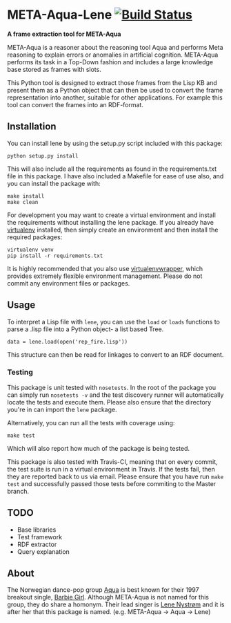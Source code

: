 # META-Aqua-Lene [![Build Status][travis_img]][travis_url] #
**A frame extraction tool for META-Aqua**

META-Aqua is a reasoner about the reasoning tool Aqua and performs Meta
reasoning to explain errors or anomalies in artificial cognition. META-Aqua
performs its task in a Top-Down fashion and includes a large knowledge
base stored as frames with slots.

This Python tool is designed to extract those frames from the Lisp KB and
present them as a Python object that can then be used to convert the frame
representation into another, suitable for other applications. For example
this tool can convert the frames into an RDF-format.

## Installation ##

You can install lene by using the setup.py script included with this
package:

    python setup.py install

This will also include all the requirements as found in the
requirements.txt file in this package. I have also included a Makefile for
ease of use also, and you can install the package with:

    make install
    make clean

For development you may want to create a virtual environment and install
the requirements without installing the lene package. If you already have
[virtualenv][virtualenv] installed, then simply create an environment and
then install the required packages:

    virtualenv venv
    pip install -r requirements.txt

It is highly recommended that you also use [virtualenvwrapper][virtualenvwrapper],
which provides extremely flexible environment management. Please do not
commit any environment files or packages.

## Usage ##

To interpret a Lisp file with `lene`, you can use the `load` or `loads`
functions to parse a .lisp file into a Python object- a list based Tree.

    data = lene.load(open('rep_fire.lisp'))

This structure can then be read for linkages to convert to an RDF document.

### Testing ###
This package is unit tested with `nosetests`. In the root of the package
you can simply run `nosetests -v` and the test discovery runner will
automatically locate the tests and execute them. Please also ensure that
the directory you're in can import the `lene` package.

Alternatively, you can run all the tests with coverage using:

    make test

Which will also report how much of the package is being tested.

This package is also tested with Travis-CI, meaning that on every commit,
the test suite is run in a virtual environment in Travis. If the tests
fail, then they are reported back to us via email. Please ensure that you
have run `make test` and successfully passed those tests before commiting
to the Master branch.

## TODO ##

* Base libraries
* Test framework
* RDF extractor
* Query explanation

## About ##
The Norwegian dance-pop group [Aqua][aqua_official] is best
known for their 1997 breakout single, [Barbie Girl][barbie_girl]. Although
META-Aqua is not named for this group, they do share a homonym. Their lead
singer is [Lene Nystrøm][nystrøm] and it is after her that this package is
named. (e.g. META-Aqua → Aqua → Lene)

<!-- References -->
[travis_img]: https://travis-ci.org/mclumd/lene.png?branch=master
[travis_url]: https://travis-ci.org/mclumd/lene
[aqua_official]: http://www.aquaofficial.com/
[barbie_girl]: http://www.youtube.com/watch?v=ZyhrYis509A‎
[nystrøm]: http://en.wikipedia.org/wiki/Lene_Nystr%C3%B8m
[virtualenv]: http://www.virtualenv.org/en/latest/virtualenv.html
[virtualenvwrapper]: http://virtualenvwrapper.readthedocs.org/en/latest/
